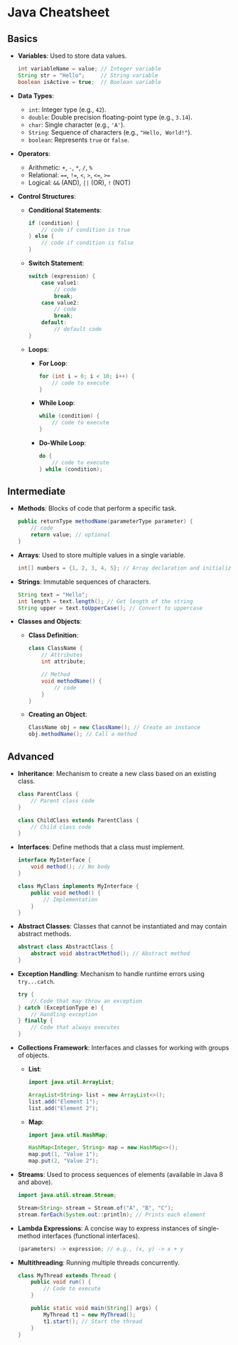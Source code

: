 # Java Cheatsheet

## Basics

- **Variables**: Used to store data values.
    ```java
    int variableName = value; // Integer variable
    String str = "Hello";     // String variable
    boolean isActive = true;  // Boolean variable
    ```

- **Data Types**:
  - `int`: Integer type (e.g., `42`).
  - `double`: Double precision floating-point type (e.g., `3.14`).
  - `char`: Single character (e.g., `'A'`).
  - `String`: Sequence of characters (e.g., `"Hello, World!"`).
  - `boolean`: Represents `true` or `false`.

- **Operators**:
  - Arithmetic: `+`, `-`, `*`, `/`, `%`
  - Relational: `==`, `!=`, `<`, `>`, `<=`, `>=`
  - Logical: `&&` (AND), `||` (OR), `!` (NOT)

- **Control Structures**:
  - **Conditional Statements**:
    ```java
    if (condition) {
        // code if condition is true
    } else {
        // code if condition is false
    }
    ```

  - **Switch Statement**:
    ```java
    switch (expression) {
        case value1:
            // code
            break;
        case value2:
            // code
            break;
        default:
            // default code
    }
    ```

  - **Loops**:
    - **For Loop**:
      ```java
      for (int i = 0; i < 10; i++) {
          // code to execute
      }
      ```
    - **While Loop**:
      ```java
      while (condition) {
          // code to execute
      }
      ```
    - **Do-While Loop**:
      ```java
      do {
          // code to execute
      } while (condition);
      ```

## Intermediate

- **Methods**: Blocks of code that perform a specific task.
    ```java
    public returnType methodName(parameterType parameter) {
        // code
        return value; // optional
    }
    ```

- **Arrays**: Used to store multiple values in a single variable.
    ```java
    int[] numbers = {1, 2, 3, 4, 5}; // Array declaration and initialization
    ```

- **Strings**: Immutable sequences of characters.
    ```java
    String text = "Hello";
    int length = text.length(); // Get length of the string
    String upper = text.toUpperCase(); // Convert to uppercase
    ```

- **Classes and Objects**: 
    - **Class Definition**:
      ```java
      class ClassName {
          // Attributes
          int attribute;

          // Method
          void methodName() {
              // code
          }
      }
      ```

    - **Creating an Object**:
      ```java
      ClassName obj = new ClassName(); // Create an instance
      obj.methodName(); // Call a method
      ```

## Advanced

- **Inheritance**: Mechanism to create a new class based on an existing class.
    ```java
    class ParentClass {
        // Parent class code
    }

    class ChildClass extends ParentClass {
        // Child class code
    }
    ```

- **Interfaces**: Define methods that a class must implement.
    ```java
    interface MyInterface {
        void method(); // No body
    }

    class MyClass implements MyInterface {
        public void method() {
            // Implementation
        }
    }
    ```

- **Abstract Classes**: Classes that cannot be instantiated and may contain abstract methods.
    ```java
    abstract class AbstractClass {
        abstract void abstractMethod(); // Abstract method
    }
    ```

- **Exception Handling**: Mechanism to handle runtime errors using `try...catch`.
    ```java
    try {
        // Code that may throw an exception
    } catch (ExceptionType e) {
        // Handling exception
    } finally {
        // Code that always executes
    }
    ```

- **Collections Framework**: Interfaces and classes for working with groups of objects.
    - **List**:
      ```java
      import java.util.ArrayList;

      ArrayList<String> list = new ArrayList<>();
      list.add("Element 1");
      list.add("Element 2");
      ```

    - **Map**:
      ```java
      import java.util.HashMap;

      HashMap<Integer, String> map = new HashMap<>();
      map.put(1, "Value 1");
      map.put(2, "Value 2");
      ```

- **Streams**: Used to process sequences of elements (available in Java 8 and above).
    ```java
    import java.util.stream.Stream;

    Stream<String> stream = Stream.of("A", "B", "C");
    stream.forEach(System.out::println); // Prints each element
    ```

- **Lambda Expressions**: A concise way to express instances of single-method interfaces (functional interfaces).
    ```java
    (parameters) -> expression; // e.g., (x, y) -> x + y
    ```

- **Multithreading**: Running multiple threads concurrently.
    ```java
    class MyThread extends Thread {
        public void run() {
            // Code to execute
        }

        public static void main(String[] args) {
            MyThread t1 = new MyThread();
            t1.start(); // Start the thread
        }
    }
    ```
